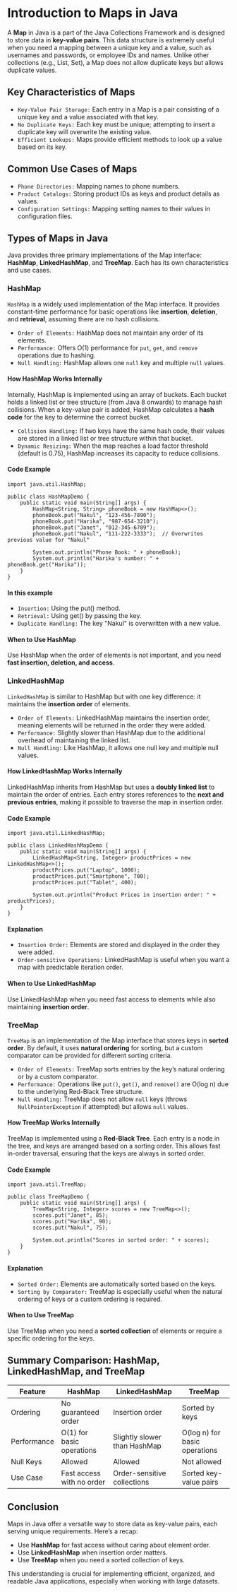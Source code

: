 # Introduction to Maps in Java
A **Map** in Java is a part of the Java Collections Framework and is designed to store data in **key-value pairs**. This data structure is extremely useful when you need a mapping between a unique key and a value, such as usernames and passwords, or employee IDs and names. Unlike other collections (e.g., List, Set), a Map does not allow duplicate keys but allows duplicate values.

## Key Characteristics of Maps
* `Key-Value Pair Storage:` Each entry in a Map is a pair consisting of a unique key and a value associated with that key.
* `No Duplicate Keys:` Each key must be unique; attempting to insert a duplicate key will overwrite the existing value.
* `Efficient Lookups:` Maps provide efficient methods to look up a value based on its key.

## Common Use Cases of Maps
* `Phone Directories:` Mapping names to phone numbers.
* `Product Catalogs:` Storing product IDs as keys and product details as values.
* `Configuration Settings:` Mapping setting names to their values in configuration files.

## Types of Maps in Java
Java provides three primary implementations of the Map interface: **HashMap**, **LinkedHashMap**, and **TreeMap**. Each has its own characteristics and use cases.

### HashMap
`HashMap` is a widely used implementation of the Map interface. It provides constant-time performance for basic operations like **insertion**, **deletion**, and **retrieval**, assuming there are no hash collisions.

* `Order of Elements:` HashMap does not maintain any order of its elements.
* `Performance:` Offers O(1) performance for `put`, `get`, and `remove` operations due to hashing.
* `Null Handling:` HashMap allows one `null` key and multiple `null` values.

#### How HashMap Works Internally
Internally, HashMap is implemented using an array of buckets. Each bucket holds a linked list or tree structure (from Java 8 onwards) to manage hash collisions. When a key-value pair is added, HashMap calculates a **hash code** for the key to determine the correct bucket.

* `Collision Handling:` If two keys have the same hash code, their values are stored in a linked list or tree structure within that bucket.
* `Dynamic Resizing:` When the map reaches a load factor threshold (default is 0.75), HashMap increases its capacity to reduce collisions.

#### Code Example
```
import java.util.HashMap;

public class HashMapDemo {
    public static void main(String[] args) {
        HashMap<String, String> phoneBook = new HashMap<>();
        phoneBook.put("Nakul", "123-456-7890");
        phoneBook.put("Harika", "987-654-3210");
        phoneBook.put("Janet", "012-345-6789");
        phoneBook.put("Nakul", "111-222-3333");  // Overwrites previous value for "Nakul"

        System.out.println("Phone Book: " + phoneBook);
        System.out.println("Harika's number: " + phoneBook.get("Harika"));
    }
}
```

#### In this example
* `Insertion:` Using the put() method.
* `Retrieval:` Using get() by passing the key.
* `Duplicate Handling:` The key "Nakul" is overwritten with a new value.

#### When to Use HashMap
Use HashMap when the order of elements is not important, and you need **fast insertion, deletion, and access**.

### LinkedHashMap
`LinkedHashMap` is similar to HashMap but with one key difference: it maintains the **insertion order** of elements.

* `Order of Elements:` LinkedHashMap maintains the insertion order, meaning elements will be returned in the order they were added.
* `Performance:` Slightly slower than HashMap due to the additional overhead of maintaining the linked list.
* `Null Handling:` Like HashMap, it allows one null key and multiple null values.

#### How LinkedHashMap Works Internally
LinkedHashMap inherits from HashMap but uses a **doubly linked list** to maintain the order of entries. Each entry stores references to the **next and previous entries**, making it possible to traverse the map in insertion order.

#### Code Example
```
import java.util.LinkedHashMap;

public class LinkedHashMapDemo {
    public static void main(String[] args) {
        LinkedHashMap<String, Integer> productPrices = new LinkedHashMap<>();
        productPrices.put("Laptop", 1000);
        productPrices.put("Smartphone", 700);
        productPrices.put("Tablet", 400);

        System.out.println("Product Prices in insertion order: " + productPrices);
    }
}
```

#### Explanation
* `Insertion Order:` Elements are stored and displayed in the order they were added.
* `Order-sensitive Operations:` LinkedHashMap is useful when you want a map with predictable iteration order.

#### When to Use LinkedHashMap
Use LinkedHashMap when you need fast access to elements while also maintaining **insertion order**.

### TreeMap
`TreeMap` is an implementation of the Map interface that stores keys in **sorted order**. By default, it uses **natural ordering** for sorting, but a custom comparator can be provided for different sorting criteria.

* `Order of Elements:` TreeMap sorts entries by the key’s natural ordering or by a custom comparator.
* `Performance:` Operations like `put()`, `get()`, and `remove()` are O(log n) due to the underlying Red-Black Tree structure.
* `Null Handling:` TreeMap does not allow `null` keys (throws `NullPointerException` if attempted) but allows `null` values.

#### How TreeMap Works Internally
TreeMap is implemented using a **Red-Black Tree**. Each entry is a node in the tree, and keys are arranged based on a sorting order. This allows fast in-order traversal, ensuring that the keys are always in sorted order.

#### Code Example
```
import java.util.TreeMap;

public class TreeMapDemo {
    public static void main(String[] args) {
        TreeMap<String, Integer> scores = new TreeMap<>();
        scores.put("Janet", 85);
        scores.put("Harika", 90);
        scores.put("Nakul", 75);

        System.out.println("Scores in sorted order: " + scores);
    }
}
```

#### Explanation
* `Sorted Order:` Elements are automatically sorted based on the keys.
* `Sorting by Comparator:` TreeMap is especially useful when the natural ordering of keys or a custom ordering is required.

#### When to Use TreeMap
Use TreeMap when you need a **sorted collection** of elements or require a specific ordering for the keys.

## Summary Comparison: HashMap, LinkedHashMap, and TreeMap
| Feature | HashMap | LinkedHashMap |  TreeMap  |
| ----------------|-------|-------|-----------|
|    Ordering     |  No guaranteed order  |  Insertion order  |  Sorted by keys |
|    Performance     |  O(1) for basic operations  |  Slightly slower than HashMap  |  O(log n) for basic operations  |
|    Null Keys   |  Allowed  |  Allowed  |  Not allowed  |
|    Use Case      |  Fast access with no order  |  Order-sensitive collections  |  Sorted key-value pairs  |

## Conclusion
Maps in Java offer a versatile way to store data as key-value pairs, each serving unique requirements. Here’s a recap:
* Use **HashMap** for fast access without caring about element order.
* Use **LinkedHashMap** when insertion order matters.
* Use **TreeMap** when you need a sorted collection of keys.

This understanding is crucial for implementing efficient, organized, and readable Java applications, especially when working with large datasets.